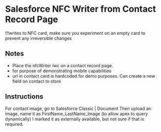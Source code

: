 # Salesforce NFC Writer from Contact Record Page

!!!writes to NFC card, make sure you experiment on an empty card to prevent any irreversible changes


## Notes

- Place the nfcWriter lwc on a contact record page.
- for purpose of demonstrating mobile capabilities
- url in contact card is hardcoded for demo purposes. Can create a new field on contact to store

## Instructions

For contact image, go to Salesforce Classic | Document
Then upload an image, name it as FirstName_LastName_Image (to allow apex to query dynamically)
I marked it as externally available, but not sure if that is required.
